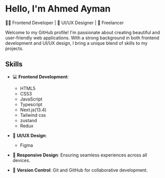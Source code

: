 # Hello, I'm Ahmed Ayman

👨‍💻 Frontend Developer | 🎨 UI/UX Designer | 💼 Freelancer

Welcome to my GitHub profile! I'm passionate about creating beautiful and user-friendly web applications. With a strong background in both frontend development and UI/UX design, I bring a unique blend of skills to my projects.

## Skills

- 💻 **Frontend Development**: 
  - HTML5
  - CSS3
  - JavaScript
  - Typescript
  - Next.js(13.4)
  - Tailwind css 
  - zustand 
  - Redux

- 🎨 **UI/UX Design**: 
  - Figma

- 📱 **Responsive Design**: Ensuring seamless experiences across all devices.
- 🔄 **Version Control**: Git and GitHub for collaborative development.

